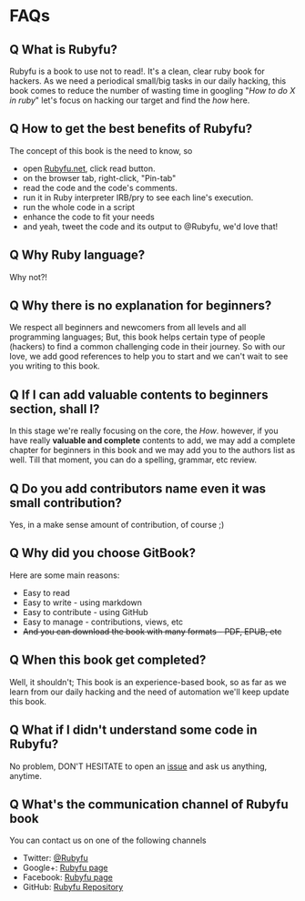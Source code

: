 # FAQs

## Q  What is Rubyfu?

Rubyfu is a book to use not to read!. It's a clean, clear ruby book for hackers. As we need a periodical small/big tasks in our daily hacking, this book comes to reduce the number of wasting time in googling "_How to do X in ruby_" let's focus on hacking our target and find the _how_ here.

## Q  How to get the best benefits of Rubyfu?

The concept of this book is the need to know, so

* open [Rubyfu.net](http://rubyfu.net), click read button.
* on the browser tab, right-click, "Pin-tab" 
* read the code and the code's comments.
* run it in Ruby interpreter IRB/pry to see each line's execution.
* run the whole code in a script
* enhance the code to fit your needs
* and yeah, tweet the code and its output to @Rubyfu, we'd love that!

## Q  Why Ruby language?

Why not?!

## Q  Why there is no explanation for beginners?

We respect all beginners and newcomers from all levels and all programming languages; But, this book helps certain type of people \(hackers\) to find a common challenging code in their journey. So with our love, we add good references to help you to start and we can't wait to see you writing to this book.

## Q  If I can add valuable contents to beginners section, shall I?

In this stage we're really focusing on the core, the _How_. however, if you have really **valuable and complete** contents to add, we may add a complete chapter for beginners in this book and we may add you to the authors list as well. Till that moment, you can do a spelling, grammar, etc review.

## Q  Do you add contributors name even it was small contribution?

Yes, in a make sense amount of contribution, of course ;\)

## Q  Why did you choose GitBook?

Here are some main reasons:

* Easy to read
* Easy to write - using markdown
* Easy to contribute - using GitHub
* Easy to manage - contributions, views, etc
* ~~And you can download the book with many formats - PDF, EPUB, etc~~

## Q  When this book get completed?

Well, it shouldn't; This book is an experience-based book, so as far as we learn from our daily hacking and the need of automation we'll keep update this book.

## Q  What if I didn't understand some code in Rubyfu?

No problem, DON'T HESITATE to open an [issue](https://github.com/rubyfu/RubyFu/issues) and ask us anything, anytime.

## Q  What's the communication channel of Rubyfu book

You can contact us on one of the following channels

* Twitter: [@Rubyfu](https://twitter.com/Rubyfu)
* Google+: [Rubyfu page](https://plus.google.com/114358908164154763697)
* Facebook: [Rubyfu page](https://www.facebook.com/Rubyfu-600728320066710/)
* GitHub: [Rubyfu Repository](https://github.com/Rubyfu/RubyFu)

